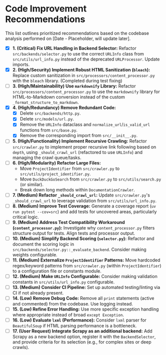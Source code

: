 # Code Improvement Recommendations

This list outlines prioritized recommendations based on the codebase analysis performed on [Date - Placeholder, will update later].

- [x] **1. (Critical) Fix URL Handling in Backend Selector:** Refactor `src/backends/selector.py` to use the correct `URLInfo` class from `src/utils/url_info.py` instead of the deprecated `URLProcessor`. Update imports.
- [x] **2. (High/Security) Implement Robust HTML Sanitization (`bleach`):** Replace custom sanitization in `src/processors/content_processor.py` with the `bleach` library. (Completed during test fixing)
- [ ] **3. (High/Maintainability) Use `markdownify` Library:** Refactor `src/processors/content_processor.py` to use the `markdownify` library for HTML-to-Markdown conversion instead of the custom `_format_structure_to_markdown`.
- [x] **4. (High/Redundancy) Remove Redundant Code:**
    - [x] Delete `src/backends/http.py`.
    - [x] Delete `src/models/url.py`.
    *   [x] Remove the `URLInfo` dataclass and `normalize_url`/`is_valid_url` functions from `src/base.py`.
    *   [x] Remove the corresponding import from `src/__init__.py`.
- [ ] **5. (High/Functionality) Implement Recursive Crawling:** Refactor `src/crawler.py` to implement proper recursive link following based on `depth`, using `_should_crawl_url` (refactored to use `URLInfo`) and managing the crawl queue/tasks.
- [ ] **6. (High/Modularity) Refactor Large Files:**
    *   Move `ProjectIdentifier` from `src/crawler.py` to `src/utils/project_identifier.py`.
    *   Move `DuckDuckGoSearch` from `src/crawler.py` to `src/utils/search.py` (or similar).
    *   Break down long methods within `DocumentationCrawler`.
- [ ] **7. (Medium) Refactor `_should_crawl_url`:** Update `src/crawler.py`'s `_should_crawl_url` to leverage validation from `src/utils/url_info.py`.
- [ ] **8. (Medium) Improve Test Coverage:** Generate a coverage report (`uv run pytest --cov=src`) and add tests for uncovered areas, particularly critical logic.
- [ ] **9. (Medium) Address Test Compatibility Workaround (`content_processor.py`):** Investigate why `content_processor.py` filters structure output for tests. Align tests and processor output.
- [ ] **10. (Medium) Simplify Backend Scoring (`selector.py`):** Refactor and document the scoring logic in `src/backends/selector.py::_evaluate_backend`. Consider making weights configurable.
- [ ] **11. (Medium) Externalize `ProjectIdentifier` Patterns:** Move hardcoded regex/keyword patterns from `src/crawler.py` (within `ProjectIdentifier`) to a configuration file or constants module.
- [ ] **12. (Medium) Make `URLInfo` Configurable:** Consider making validation constants in `src/utils/url_info.py` configurable.
- [ ] **13. (Medium) Consider CI Pipeline:** Set up automated testing/linting via CI if not already present.
- [ ] **14. (Low) Remove Debug Code:** Remove all `print` statements (active and commented) from the codebase. Use logging instead.
- [ ] **15. (Low) Refine Error Handling:** Use more specific exception handling where appropriate instead of broad `except Exception`.
- [ ] **16. (Low) Evaluate `lxml` (Performance):** Consider `lxml` parser for `BeautifulSoup` if HTML parsing performance is a bottleneck.
- [ ] **17. (User Request) Integrate Scrapy as an additional backend:** Add Scrapy as a new backend option, register it with the `BackendSelector`, and provide criteria for its selection (e.g., for complex sites or deep crawls).